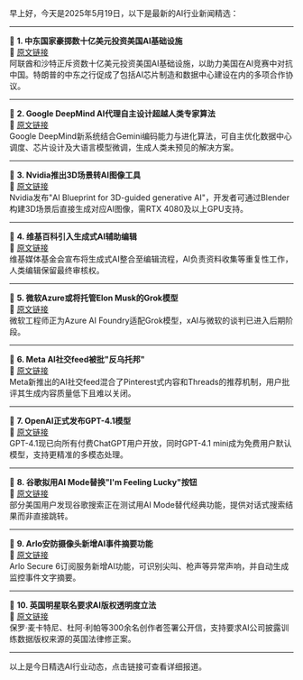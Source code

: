 早上好，今天是2025年5月19日，以下是最新的AI行业新闻精选：

---

📌 **1. 中东国家豪掷数十亿美元投资美国AI基础设施**  
🔗 [原文链接](https://www.wired.com/story/trump-middle-east-artificial-intelligence-investments/)  
阿联酋和沙特正斥资数十亿美元投资美国AI基础设施，以助力美国在AI竞赛中对抗中国。特朗普的中东之行促成了包括AI芯片制造和数据中心建设在内的多项合作协议。

---

📌 **2. Google DeepMind AI代理自主设计超越人类专家算法**  
🔗 [原文链接](https://www.wired.com/story/google-deepminds-ai-agent-dreams-up-algorithms-beyond-human-expertise/)  
Google DeepMind新系统结合Gemini编码能力与进化算法，可自主优化数据中心调度、芯片设计及大语言模型微调，生成人类未预见的解决方案。

---

📌 **3. Nvidia推出3D场景转AI图像工具**  
🔗 [原文链接](https://www.theverge.com/news/658613/nvidia-ai-blueprint-blender-3d-image-references)  
Nvidia发布"AI Blueprint for 3D-guided generative AI"，开发者可通过Blender构建3D场景后直接生成对应AI图像，需RTX 4080及以上GPU支持。

---

📌 **4. 维基百科引入生成式AI辅助编辑**  
🔗 [原文链接](https://www.theverge.com/ai-artificial-intelligence/659222/wikipedia-generative-ai)  
维基媒体基金会宣布将生成式AI整合至编辑流程，AI负责资料收集等重复性工作，人类编辑保留最终审核权。

---

📌 **5. 微软Azure或将托管Elon Musk的Grok模型**  
🔗 [原文链接](https://www.theverge.com/notepad-microsoft-newsletter/659535/microsoft-elon-musk-grok-ai-azure-ai-foundry-notepad)  
微软工程师正为Azure AI Foundry适配Grok模型，xAI与微软的谈判已进入后期阶段。

---

📌 **6. Meta AI社交feed被批"反乌托邦"**  
🔗 [原文链接](https://www.theverge.com/meta/660543/meta-ai-app-social-feed)  
Meta新推出的AI社交feed混合了Pinterest式内容和Threads的推荐机制，用户批评其生成内容质量低下且难以关闭。

---

📌 **7. OpenAI正式发布GPT-4.1模型**  
🔗 [原文链接](https://www.theverge.com/news/667507/openai-chatgpt-gpt-4-1-ai-model-general-availability)  
GPT-4.1现已向所有付费ChatGPT用户开放，同时GPT-4.1 mini成为免费用户默认模型，支持更精准的多模态处理。

---

📌 **8. 谷歌拟用AI Mode替换"I'm Feeling Lucky"按钮**  
🔗 [原文链接](https://www.theverge.com/news/665560/google-search-ai-mode-feeling-lucky-tests)  
部分美国用户发现谷歌搜索正在测试用AI Mode替代经典功能，提供对话式搜索结果而非直接跳转。

---

📌 **9. Arlo安防摄像头新增AI事件摘要功能**  
🔗 [原文链接](https://www.theverge.com/news/664225/arlo-secure-6-video-camera-update-ai)  
Arlo Secure 6订阅服务新增AI功能，可识别尖叫、枪声等异常声响，并自动生成监控事件文字摘要。

---

📌 **10. 英国明星联名要求AI版权透明度立法**  
🔗 [原文链接](https://www.theverge.com/news/666379/paul-mccartney-dua-lipa-uk-ai-copyright-amendment-letter)  
保罗·麦卡特尼、杜阿·利帕等300余名创作者签署公开信，支持要求AI公司披露训练数据版权来源的英国法律修正案。

---

以上是今日精选AI行业动态，点击链接可查看详细报道。
